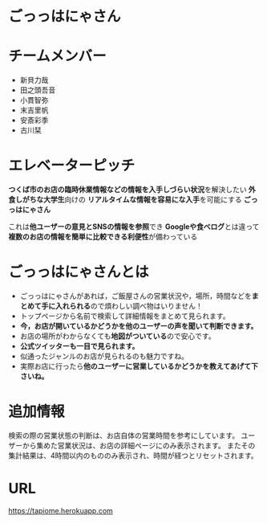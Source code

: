 # ごっっはにゃさん

# チームメンバー
- 新貝力哉
- 田之頭吾音
- 小貫智弥
- 末吉里帆
- 安斎彩季
- 古川栞

# エレベーターピッチ
**つくば市のお店の臨時休業情報などの情報を入手しづらい状況**を解決したい
**外食しがちな大学生**向けの
**リアルタイムな情報を容易にな入手**を可能にする
**ごっっはにゃさん**

これは**他ユーザーの意見とSNSの情報を参照**でき
**Googleや食べログ**とは違って
**複数のお店の情報を簡単に比較できる利便性**が備わっている

# ごっっはにゃさんとは
- ごっっはにゃさんがあれば，ご飯屋さんの営業状況や，場所，時間などを**まとめて手に入れられる**ので煩わしい調べ物はいりません！
- トップページから名前で検索して詳細情報をまとめて見られます。
- **今，お店が開いているかどうかを他のユーザーの声を聞いて判断できます。**
- お店の場所がわからなくても**地図がついている**ので安心です。
- **公式ツイッターも一目で見られます。**
- 似通ったジャンルのお店が見られるのも魅力ですね。
- 実際お店に行ったら**他のユーザーに営業しているかどうかを教えてあげて下さいね。**

# 追加情報
検索の際の営業状態の判断は、お店自体の営業時間を参考にしています。
ユーザーから集めた営業状況は、お店の詳細ページにのみ表示されます。
またその集計結果は、4時間以内のもののみ表示され、時間が経つとリセットされます。


# URL
https://tapiome.herokuapp.com
